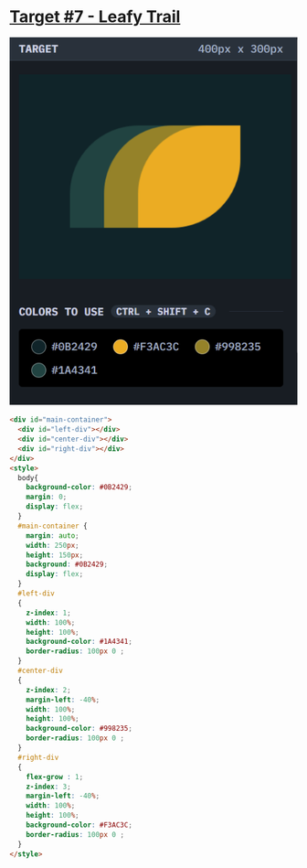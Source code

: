 # [Target #7 - Leafy Trail](https://cssbattle.dev/play/7)

![](https://github.com/Naman-Saxena1/CSS-Battle.dev-Practice/blob/main/Targets/Battle1-%237Leafy_Trail.PNG)

```HTML
<div id="main-container">
  <div id="left-div"></div>
  <div id="center-div"></div>
  <div id="right-div"></div>
</div>
<style>
  body{
    background-color: #0B2429;
    margin: 0;
    display: flex;
  }
  #main-container {
    margin: auto;
    width: 250px;
    height: 150px;
    background: #0B2429;
    display: flex;
  }
  #left-div
  {
    z-index: 1;
    width: 100%;
    height: 100%;
    background-color: #1A4341;
    border-radius: 100px 0 ;
  }
  #center-div
  {
    z-index: 2;
    margin-left: -40%;
    width: 100%;
    height: 100%;
    background-color: #998235;
    border-radius: 100px 0 ;
  }
  #right-div
  {
    flex-grow : 1;
    z-index: 3;
    margin-left: -40%;
    width: 100%;
    height: 100%;
    background-color: #F3AC3C;
    border-radius: 100px 0 ;
  }
</style>

```
